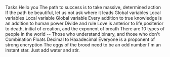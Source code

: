 Tasks
Hello you
The path to success is to take massive, determined action
If the path be beautiful, let us not ask where it leads
Global variables
Local variables
Local variable
Global variable
Every addition to true knowledge is an addition to human power
Divide and rule
Love is anterior to life,positerior to death, initial of creation, and the exponent of breath
There are 10 types of people in the world -- Those who understand binary, and those who don't
Combination
Floats
Decimal to Haxadecimal
Everyone is a proponent of strong encryption
The eggs of the brood need to be an odd number
I'm an instant star. Just add water and stir.

